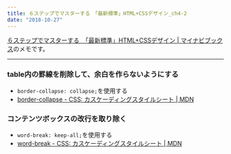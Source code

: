 ```yaml
---
title: ６ステップでマスターする　「最新標準」HTML+CSSデザイン_ch4-2
date: "2018-10-27"
---
```


[６ステップでマスターする　「最新標準」HTML+CSSデザイン | マイナビブックス](https://book.mynavi.jp/supportsite/detail/9784839960223.html)のメモです。

---

### table内の罫線を削除して、余白を作らないようにする
- `border-collapse: collapse;`を使用する
- [border-collapse - CSS: カスケーディングスタイルシート | MDN](https://developer.mozilla.org/ja/docs/Web/CSS/border-collapse)

### コンテンツボックスの改行を取り除く
- `word-break: keep-all;`を使用する
- [word-break - CSS: カスケーディングスタイルシート | MDN](https://developer.mozilla.org/ja/docs/Web/CSS/word-break)

